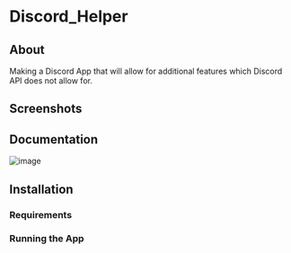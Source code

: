 # Discord_Helper

## About
Making a Discord App that will allow for additional features which Discord API does not allow for.

## Screenshots

## Documentation
![image](https://github.com/waleedmalik7/Discord_Helper/assets/109412382/dd69bde8-74e3-49cb-89d1-35be99390c47)

## Installation

### Requirements

### Running the App
